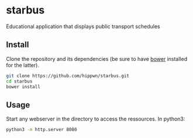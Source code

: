 # starbus
Educational application that displays public transport schedules

## Install

Clone the repository and its dependencies (be sure to have [bower](https://bower.io/) installed for the latter).
```bash
git clone https://github.com/hippwn/starbus.git
cd starbus
bower install
```

## Usage

Start any webserver in the directory to access the ressources. In python3:
```bash
python3 -m http.server 8080
```
